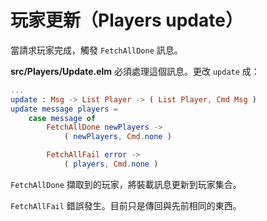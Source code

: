 # 玩家更新（Players update）

當請求玩家完成，觸發 `FetchAllDone` 訊息。

__src/Players/Update.elm__ 必須處理這個訊息。更改 `update` 成：

```elm
...
update : Msg -> List Player -> ( List Player, Cmd Msg )
update message players =
    case message of
        FetchAllDone newPlayers ->
            ( newPlayers, Cmd.none )

        FetchAllFail error ->
            ( players, Cmd.none )
```

`FetchAllDone` 擷取到的玩家，將裝載訊息更新到玩家集合。

`FetchAllFail` 錯誤發生。目前只是傳回與先前相同的東西。
